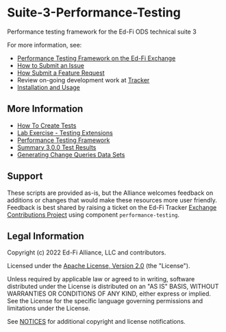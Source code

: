 # Suite-3-Performance-Testing

Performance testing framework for the Ed-Fi ODS technical suite 3

For more information, see:

* [Performance Testing Framework on the Ed-Fi Exchange](https://techdocs.ed-fi.org/display/EXCHANGE/Performance+Testing+Framework )
* [How to Submit an Issue](https://techdocs.ed-fi.org/display/ETKB/How+To%3A+Submit+an+Issue)
* [How Submit a Feature Request](https://techdocs.ed-fi.org/display/ETKB/How+To%3A+Submit+a+Feature+Request)
* Review on-going development work at [Tracker](https://tracker.ed-fi.org/browse/EXC)
* [Installation and Usage](docs/user-guide.md)

## More Information

* [How To Create Tests](docs/how-to-create-tests.md)
* [Lab Exercise - Testing Extensions](docs/lab-extension-testing.md)
* [Performance Testing Framework](docs/performance-testing-framework.md)
* [Summary 3.0.0 Test Results](docs/summary-3-0-0-test-results.md)
* [Generating Change Queries Data Sets](docs/generating-change-queries-data-sets.md)

## Support

These scripts are provided as-is, but the Alliance welcomes feedback on
additions or changes that would make these resources more user friendly.
Feedback is best shared by raising a ticket on the Ed-Fi Tracker [Exchange
Contributions Project](https://tracker.ed-fi.org/projects/EXC/) using
component `performance-testing`.

## Legal Information

Copyright (c) 2022 Ed-Fi Alliance, LLC and contributors.

Licensed under the [Apache License, Version 2.0](LICENSE) (the "License").

Unless required by applicable law or agreed to in writing, software
distributed under the License is distributed on an "AS IS" BASIS,
WITHOUT WARRANTIES OR CONDITIONS OF ANY KIND, either express or implied.
See the License for the specific language governing permissions and
limitations under the License.

See [NOTICES](NOTICES.md) for additional copyright and license notifications.
